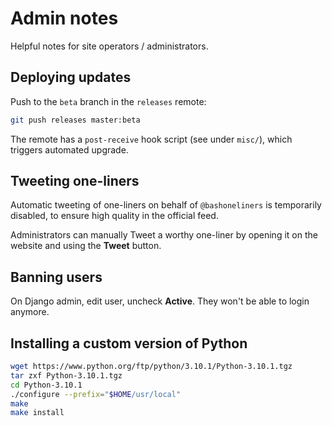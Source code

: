Admin notes
===========

Helpful notes for site operators / administrators.

Deploying updates
-----------------

Push to the `beta` branch in the `releases` remote:

```bash
git push releases master:beta
```

The remote has a `post-receive` hook script (see under `misc/`), which triggers automated upgrade.

Tweeting one-liners
-------------------

Automatic tweeting of one-liners on behalf of `@bashoneliners` is temporarily disabled, to ensure high quality in the official feed.

Administrators can manually Tweet a worthy one-liner by opening it on the website and using the **Tweet** button.

Banning users
-------------

On Django admin, edit user, uncheck **Active**. They won't be able to login anymore.

Installing a custom version of Python
-------------------------------------

```bash
wget https://www.python.org/ftp/python/3.10.1/Python-3.10.1.tgz
tar zxf Python-3.10.1.tgz
cd Python-3.10.1
./configure --prefix="$HOME/usr/local"
make
make install
```
